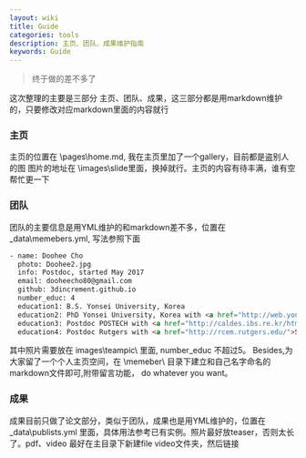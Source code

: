 ```yaml
---
layout: wiki
title: Guide
categories: tools
description: 主页、团队、成果维护指南
keywords: Guide
---
```


> 终于做的差不多了

这次整理的主要是三部分 主页、团队、成果，这三部分都是用markdown维护的，只要修改对应markdown里面的内容就行

### 主页

主页的位置在 \pages\home.md, 我在主页里加了一个gallery，目前都是盗别人的图 图片的地址在 \images\slide里面，换掉就行。主页的内容有待丰满，谁有空帮忙更一下

### 团队
团队的主要信息是用YML维护的和markdown差不多，位置在 \_data\memebers.yml, 写法参照下面

``` html
- name: Doohee Cho
  photo: Doohee2.jpg
  info: Postdoc, started May 2017
  email: dooheecho80@gmail.com
  github: 3dincrement.github.io
  number_educ: 4
  education1: B.S. Yonsei University, Korea
  education2: PhD Yonsei University, Korea with <a href="http://web.yonsei.ac.kr/nano/%ED%95%99%EA%B3%BC%EC%86%8C%EA%B0%9C.htm">In-Whan Lyo</a>
  education3: Postdoc POSTECH with <a href="http://caldes.ibs.re.kr/html/caldes_en/">Han Woong Yeom</a>
  education4: Postdoc Rutgers with <a href="http://rcem.rutgers.edu/">Sang-Wook Cheong</a>
```

其中照片需要放在 images\teampic\ 里面, number_educ 不超过5。
Besides,为大家留了一个个人主页空间，在 \memeber\ 目录下建立和自己名字命名的markdown文件即可,附带留言功能， do whatever you want。

### 成果
成果目前只做了论文部分，类似于团队，成果也是用YML维护的，位置在\_data\publists.yml 里面，具体用法参考已有实例。照片最好放teaser，否则太长了。pdf、video 最好在主目录下新建file video文件夹，然后链接